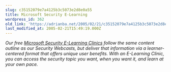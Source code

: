 ```yaml
---
slug: c35152079e7a4125b3c5073e2d8e0a55
title: Microsoft Security E-Learning
wordpress_id: 362
old_link: 'https://adrianba.net/2005/02/21/c35152079e7a4125b3c5073e2d8e0a55/'
last_modified_at: 2005-02-21T15:49:19.000Z
---
```


_Our free
[Microsoft
Security E-Learning Clinics](https://www.microsoftelearning.com/security/) follow the same content outline as
our Security Webcasts, but deliver that information via a
learner-centered format that offers unique user benefits. With an
E-Learning Clinic, you can access the security topic you want, when
you want it, and learn at your own pace._
